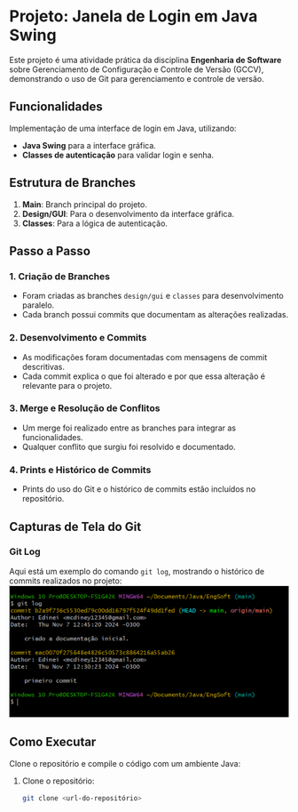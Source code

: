 # Projeto: Janela de Login em Java Swing

Este projeto é uma atividade prática da disciplina **Engenharia de Software** sobre Gerenciamento de Configuração e Controle de Versão (GCCV), demonstrando o uso de Git para gerenciamento e controle de versão.

## Funcionalidades

Implementação de uma interface de login em Java, utilizando:
- **Java Swing** para a interface gráfica.
- **Classes de autenticação** para validar login e senha.

## Estrutura de Branches

1. **Main**: Branch principal do projeto.
2. **Design/GUI**: Para o desenvolvimento da interface gráfica.
3. **Classes**: Para a lógica de autenticação.

## Passo a Passo

### 1. Criação de Branches
- Foram criadas as branches `design/gui` e `classes` para desenvolvimento paralelo.
- Cada branch possui commits que documentam as alterações realizadas.

### 2. Desenvolvimento e Commits
- As modificações foram documentadas com mensagens de commit descritivas.
- Cada commit explica o que foi alterado e por que essa alteração é relevante para o projeto.

### 3. Merge e Resolução de Conflitos
- Um merge foi realizado entre as branches para integrar as funcionalidades.
- Qualquer conflito que surgiu foi resolvido e documentado.

### 4. Prints e Histórico de Commits
- Prints do uso do Git e o histórico de commits estão incluídos no repositório.

## Capturas de Tela do Git

### Git Log
Aqui está um exemplo do comando `git log`, mostrando o histórico de commits realizados no projeto:
![Git Log](./img/img-1.png)

## Como Executar
Clone o repositório e compile o código com um ambiente Java:

1. Clone o repositório:
   ```bash
   git clone <url-do-repositório>
